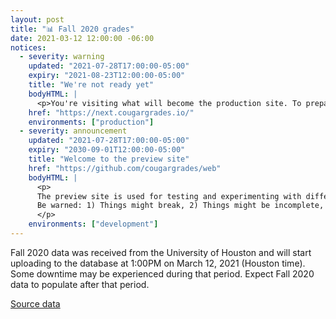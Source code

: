 ```yaml
---
layout: post
title: "📊 Fall 2020 grades"
date: 2021-03-12 12:00:00 -06:00
notices:
  - severity: warning
    updated: "2021-07-28T17:00:00-05:00"
    expiry: "2021-08-23T12:00:00-05:00"
    title: "We're not ready yet"
    bodyHTML: |
      <p>You're visiting what will become the production site. To prepare for that transition, this URL uses the same (outdated) database as the current production site. This means that many things won't work correctly until the production database has been updated. Click the "Open" button to view the correct "Preview" site.</p>
    href: "https://next.cougargrades.io/"
    environments: ["production"]
  - severity: announcement
    updated: "2021-07-28T17:00:00-05:00"
    expiry: "2030-09-01T12:00:00-05:00"
    title: "Welcome to the preview site"
    href: "https://github.com/cougargrades/web"
    bodyHTML: |
      <p>
      The preview site is used for testing and experimenting with different things before they're ready for the main site.
      Be warned: 1) Things might break, 2) Things might be incomplete, 3) Things may change, 4) Data may be missing.
      </p>
    environments: ["development"]
---
```


Fall 2020 data was received from the University of Houston and will start uploading to the database at 1:00PM on March 12, 2021 (Houston time). Some downtime may be experienced during that period. Expect Fall 2020 data to populate after that period.

[Source data](https://github.com/cougargrades/publicdata/blob/4a6dcdb53d8a0f77a1633385b1a99dbd1027f307/documents/edu.uh.grade_distribution/Interim%20Grade%20Policy/IR06972%20Grade%20Distribution_Fall%202020.csv)

